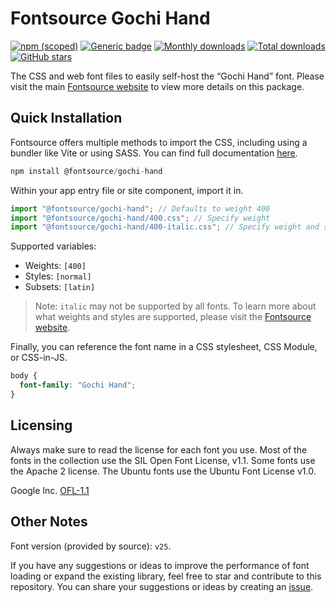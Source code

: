 # Fontsource Gochi Hand

[![npm (scoped)](https://img.shields.io/npm/v/@fontsource/gochi-hand?color=brightgreen)](https://www.npmjs.com/package/@fontsource/gochi-hand) [![Generic badge](https://img.shields.io/badge/fontsource-passing-brightgreen)](https://github.com/fontsource/fontsource) [![Monthly downloads](https://badgen.net/npm/dm/@fontsource/gochi-hand)](https://github.com/fontsource/fontsource) [![Total downloads](https://badgen.net/npm/dt/@fontsource/gochi-hand)](https://github.com/fontsource/fontsource) [![GitHub stars](https://img.shields.io/github/stars/fontsource/fontsource.svg?style=social&label=Star)](https://github.com/fontsource/fontsource/stargazers)

The CSS and web font files to easily self-host the “Gochi Hand” font. Please visit the main [Fontsource website](https://fontsource.org/fonts/gochi-hand) to view more details on this package.

## Quick Installation

Fontsource offers multiple methods to import the CSS, including using a bundler like Vite or using SASS. You can find full documentation [here](https://fontsource.org/docs/getting-started/introduction).

```javascript
npm install @fontsource/gochi-hand
```

Within your app entry file or site component, import it in.

```javascript
import "@fontsource/gochi-hand"; // Defaults to weight 400
import "@fontsource/gochi-hand/400.css"; // Specify weight
import "@fontsource/gochi-hand/400-italic.css"; // Specify weight and style
```

Supported variables:
- Weights: `[400]`
- Styles: `[normal]`
- Subsets: `[latin]`

> Note: `italic` may not be supported by all fonts. To learn more about what weights and styles are supported, please visit the [Fontsource website](https://fontsource.org/fonts/gochi-hand).

Finally, you can reference the font name in a CSS stylesheet, CSS Module, or CSS-in-JS.

```css
body {
  font-family: "Gochi Hand";
}
```

## Licensing
Always make sure to read the license for each font you use. Most of the fonts in the collection use the SIL Open Font License, v1.1. Some fonts use the Apache 2 license. The Ubuntu fonts use the Ubuntu Font License v1.0.

Google Inc.
[OFL-1.1](http://scripts.sil.org/OFL)

## Other Notes
Font version (provided by source): `v25`.

If you have any suggestions or ideas to improve the performance of font loading or expand the existing library, feel free to star and contribute to this repository. You can share your suggestions or ideas by creating an [issue](https://github.com/fontsource/fontsource/issues).